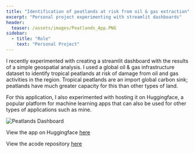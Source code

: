 ```yaml
---
title: "Identification of peatlands at risk from oil & gas extraction"
excerpt: "Personal project experimenting with streamlit dashboards"
header:
  teaser: /assets/images/Peatlands_App.PNG
sidebar:
  - title: "Role"
    text: "Personal Project"
---
```


I recently experimented with creating a streamlit dashboard with the results of a simple geospatial analysis. I used a global oil & gas infrastructure dataset to identify tropical peatlands at risk of damage from oil and gas activities in the region. Tropical peatlands are an import global carbon sink; peatlands have much greater capacity for this than other types of land. 

For this application, I also experimented with hosting it on Huggingface, a popular platform for machine learning apps that can also be used for other types of applications such as mine.

![Peatlands Dashboard](/assets/images/Peatlands_App.PNG)

View the app on Huggingface [here](https://huggingface.co/spaces/kperham/peatlandsinperil)

View the acode repository [here](https://github.com/kmp24/peatlandsinperil)
